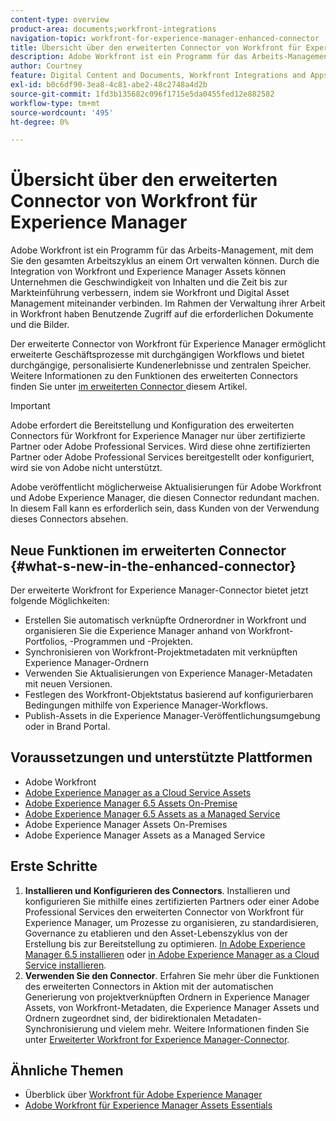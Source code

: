 ```yaml
---
content-type: overview
product-area: documents;workfront-integrations
navigation-topic: workfront-for-experience-manager-enhanced-connector
title: Übersicht über den erweiterten Connector von Workfront für Experience Manager
description: Adobe Workfront ist ein Programm für das Arbeits-Management, mit dem Sie den gesamten Arbeitszyklus an einem Ort verwalten können. Durch die Integration von Workfront und Experience Manager Assets können Unternehmen die Geschwindigkeit von Inhalten und die Zeit bis zur Markteinführung verbessern, indem sie Workfront und Digital Asset Management miteinander verbinden. Im Rahmen der Verwaltung ihrer Arbeit in Workfront haben Benutzende Zugriff auf die erforderlichen Dokumente und die Bilder.
author: Courtney
feature: Digital Content and Documents, Workfront Integrations and Apps
exl-id: b0c6df90-3ea8-4c81-abe2-48c2748a4d2b
source-git-commit: 1fd3b135682c096f1715e5da0455fed12e882582
workflow-type: tm+mt
source-wordcount: '495'
ht-degree: 0%

---
```


# Übersicht über den erweiterten Connector von Workfront für Experience Manager

<!-- Audited: 01/2024 -->

Adobe Workfront ist ein Programm für das Arbeits-Management, mit dem Sie den gesamten Arbeitszyklus an einem Ort verwalten können. Durch die Integration von Workfront und Experience Manager Assets können Unternehmen die Geschwindigkeit von Inhalten und die Zeit bis zur Markteinführung verbessern, indem sie Workfront und Digital Asset Management miteinander verbinden. Im Rahmen der Verwaltung ihrer Arbeit in Workfront haben Benutzende Zugriff auf die erforderlichen Dokumente und die Bilder.

Der erweiterte Connector von Workfront für Experience Manager ermöglicht erweiterte Geschäftsprozesse mit durchgängigen Workflows und bietet durchgängige, personalisierte Kundenerlebnisse und zentralen Speicher. Weitere Informationen zu den Funktionen des erweiterten Connectors finden Sie unter [ im erweiterten Connector ](#what-s-new-in-the-enhanced-connector) diesem Artikel.

>[!IMPORTANT]
>
>Adobe erfordert die Bereitstellung und Konfiguration des erweiterten Connectors für Workfront for Experience Manager nur über zertifizierte Partner oder Adobe Professional Services. Wird diese ohne zertifizierten Partner oder Adobe Professional Services bereitgestellt oder konfiguriert, wird sie von Adobe nicht unterstützt.
>
>Adobe veröffentlicht möglicherweise Aktualisierungen für Adobe Workfront und Adobe Experience Manager, die diesen Connector redundant machen. In diesem Fall kann es erforderlich sein, dass Kunden von der Verwendung dieses Connectors absehen.

## Neue Funktionen im erweiterten Connector {#what-s-new-in-the-enhanced-connector}

Der erweiterte Workfront for Experience Manager-Connector bietet jetzt folgende Möglichkeiten:

* Erstellen Sie automatisch verknüpfte Ordnerordner in Workfront und organisieren Sie die Experience Manager anhand von Workfront-Portfolios, -Programmen und -Projekten.
* Synchronisieren von Workfront-Projektmetadaten mit verknüpften Experience Manager-Ordnern
* Verwenden Sie Aktualisierungen von Experience Manager-Metadaten mit neuen Versionen.
* Festlegen des Workfront-Objektstatus basierend auf konfigurierbaren Bedingungen mithilfe von Experience Manager-Workflows.
* Publish-Assets in die Experience Manager-Veröffentlichungsumgebung oder in Brand Portal.

## Voraussetzungen und unterstützte Plattformen

* Adobe Workfront
* [Adobe Experience Manager as a Cloud Service Assets](https://helpx.adobe.com/legal/product-descriptions/adobe-experience-manager-cloud-service.html)
* [Adobe Experience Manager 6.5 Assets On-Premise](https://helpx.adobe.com/legal/product-descriptions/adobe-experience-manager-on-premise.html)
* [Adobe Experience Manager 6.5 Assets as a Managed Service](https://helpx.adobe.com/legal/product-descriptions/adobe-experience-manager-managed-services.html)
* Adobe Experience Manager Assets On-Premises
* Adobe Experience Manager Assets as a Managed Service

## Erste Schritte

1. **Installieren und Konfigurieren des Connectors**. Installieren und konfigurieren Sie mithilfe eines zertifizierten Partners oder einer Adobe Professional Services den erweiterten Connector von Workfront für Experience Manager, um Prozesse zu organisieren, zu standardisieren, Governance zu etablieren und den Asset-Lebenszyklus von der Erstellung bis zur Bereitstellung zu optimieren. [In Adobe Experience Manager 6.5 installieren](https://experienceleague.adobe.com/docs/experience-manager-65/assets/integrations/workfront-integrations.html) oder [in Adobe Experience Manager as a Cloud Service installieren](https://experienceleague.adobe.com/docs/experience-manager-cloud-service/assets/integrations/workfront-connector-install.html).
1. **Verwenden Sie den Connector**. Erfahren Sie mehr über die Funktionen des erweiterten Connectors in Aktion mit der automatischen Generierung von projektverknüpften Ordnern in Experience Manager Assets, von Workfront-Metadaten, die Experience Manager Assets und Ordnern zugeordnet sind, der bidirektionalen Metadaten-Synchronisierung und vielem mehr. Weitere Informationen finden Sie unter [Erweiterter Workfront for Experience Manager-Connector](../../../documents/workfront-and-experience-manager-integrations/workfront-for-experience-manager-enhanced-connector/workfront-for-aem-enhanced-connector.md).

## Ähnliche Themen

* Überblick über [Workfront für Adobe Experience Manager](https://www.workfront.com/integrations/adobe/experience-manager)
* [Adobe Workfront für Experience Manager Assets Essentials](../../../documents/adobe-workfront-for-experience-manager-assets-essentials/workfront-for-aem-asset-essentials.md)
